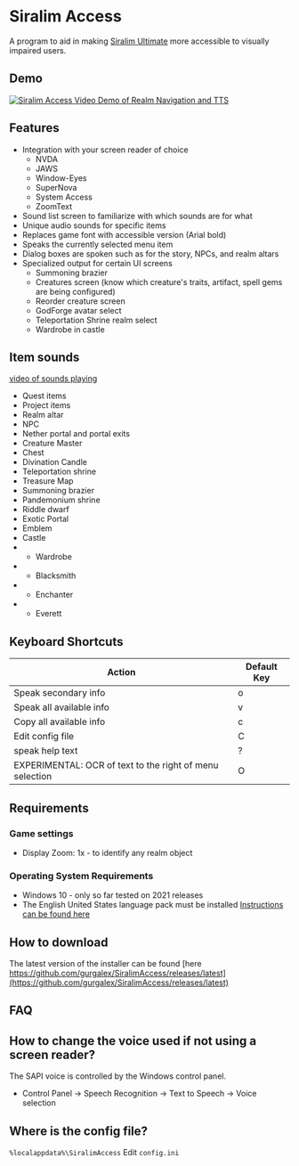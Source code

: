 # Siralim Access

A program to aid in making [Siralim Ultimate](https://store.steampowered.com/app/1289810/Siralim_Ultimate/) more accessible to visually impaired users.

## Demo

[![Siralim Access Video Demo of Realm Navigation and TTS](https://img.youtube.com/vi/00jdY_b_ra0/maxresdefault.jpg)](https://www.youtube.com/watch?v=00jdY_b_ra0)


## Features
- Integration with your screen reader of choice
  - NVDA
  - JAWS
  - Window-Eyes
  - SuperNova
  - System Access
  - ZoomText
- Sound list screen to familiarize with which sounds are for what
- Unique audio sounds for specific items
- Replaces game font with accessible version (Arial bold)
- Speaks the currently selected menu item
- Dialog boxes are spoken such as for the story, NPCs, and realm altars
- Specialized output for certain UI screens
  - Summoning brazier
  - Creatures screen (know which creature's traits, artifact, spell gems are being configured)
  - Reorder creature screen
  - GodForge avatar select
  - Teleportation Shrine realm select
  - Wardrobe in castle

## Item sounds
[video of sounds playing](https://youtu.be/2vVCJtCocbA)

- Quest items
- Project items
- Realm altar
- NPC
- Nether portal and portal exits
- Creature Master
- Chest
- Divination Candle
- Teleportation shrine
- Treasure Map
- Summoning brazier
- Pandemonium shrine
- Riddle dwarf
- Exotic Portal
- Emblem
- Castle
- - Wardrobe
- - Blacksmith
- - Enchanter
- - Everett

## Keyboard Shortcuts
| Action                    | Default Key |
| ------------------------- | ----------- |
| Speak secondary info      | o           |
| Speak all available info  | v           |
| Copy all available info   | c           |
| Edit config file | C |
| speak help text | ? |
| EXPERIMENTAL: OCR of text to the right of menu selection | O |

## Requirements

### Game settings
- Display Zoom: 1x - to identify any realm object

### Operating System Requirements
- Windows 10 - only so far tested on 2021 releases
- The English United States language pack must be installed [Instructions can be found here](https://support.microsoft.com/en-us/windows/install-a-language-for-windows-ccd853d3-9ecd-7da7-9ef0-72b4a055410a)

## How to download
The latest version of the installer can be found [here https://github.com/gurgalex/SiralimAccess/releases/latest](https://github.com/gurgalex/SiralimAccess/releases/latest)

## FAQ
## How to change the voice used if not using a screen reader?
The SAPI voice is controlled by the Windows control panel.
- Control Panel -> Speech Recognition -> Text to Speech -> Voice selection

## Where is the config file?
`%localappdata%\SiralimAccess`
Edit `config.ini`
